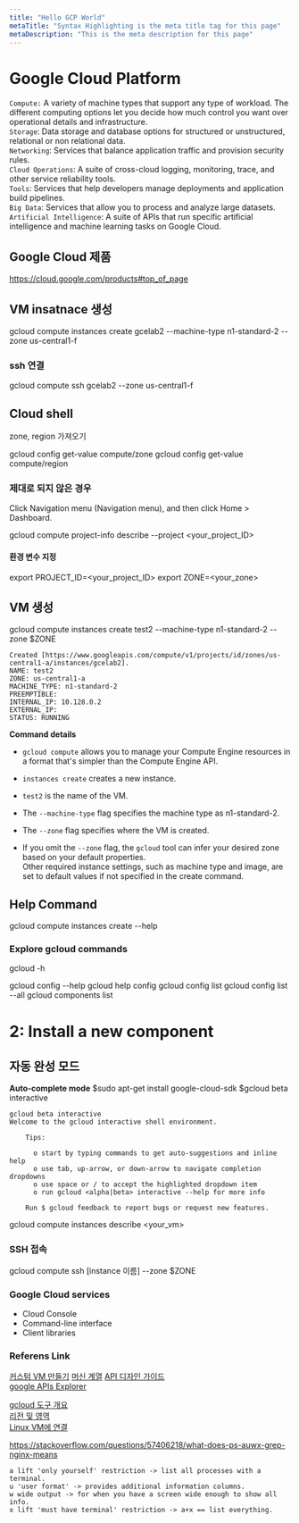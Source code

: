 ```yaml
---
title: "Hello GCP World"
metaTitle: "Syntax Highlighting is the meta title tag for this page"
metaDescription: "This is the meta description for this page"
---
```



# Google Cloud Platform 

`Compute:` A variety of machine types that support any type of workload. The different computing options let you decide how much control you want over operational details and infrastructure.  
`Storage`: Data storage and database options for structured or unstructured, relational or non relational data.  
`Networking`: Services that balance application traffic and provision security rules.  
`Cloud Operations`: A suite of cross-cloud logging, monitoring, trace, and other service reliability tools.  
`Tools`: Services that help developers manage deployments and application build pipelines.    
`Big Data`: Services that allow you to process and analyze large datasets.  
`Artificial Intelligence`: A suite of APIs that run specific artificial intelligence and machine learning tasks on Google Cloud.  

## Google Cloud 제품
https://cloud.google.com/products#top_of_page

## VM insatnace 생성
gcloud compute instances create gcelab2 --machine-type n1-standard-2 --zone us-central1-f

### ssh 연결
gcloud compute ssh gcelab2 --zone us-central1-f

## Cloud shell 
zone, region 가져오기 

gcloud config get-value compute/zone
gcloud config get-value compute/region

### 제대로 되지 않은 경우 
Click Navigation menu (Navigation menu), and then click Home > Dashboard.

gcloud compute project-info describe --project <your_project_ID>

#### 환경 변수 지정 
export PROJECT_ID=<your_project_ID>
export ZONE=<your_zone>

## VM 생성 

gcloud compute instances create test2 --machine-type n1-standard-2 --zone $ZONE
```
Created [https://www.googleapis.com/compute/v1/projects/id/zones/us-central1-a/instances/gcelab2].
NAME: test2
ZONE: us-central1-a
MACHINE_TYPE: n1-standard-2
PREEMPTIBLE:
INTERNAL_IP: 10.128.0.2
EXTERNAL_IP: 
STATUS: RUNNING
```


**Command details**

* `gcloud compute` allows you to manage your Compute Engine resources in a format that's simpler than the Compute Engine API.

* `instances create`  creates a new instance.

* `test2` is the name of the VM.

* The `--machine-type` flag specifies the machine type as n1-standard-2.

* The `--zone` flag specifies where the VM is created.

* If you omit the `--zone` flag, the `gcloud` tool can infer your desired zone based on your default properties.   
Other required instance settings, such as machine type and image, are set to default values if not specified in the create command.

## Help Command 

gcloud compute instances create --help

### Explore gcloud commands
gcloud -h

gcloud config --help
gcloud help config
gcloud config list
gcloud config list --all
gcloud components list

# 2: Install a new component

## 자동 완성 모드 
**Auto-complete mode**
$sudo apt-get install google-cloud-sdk
$gcloud beta interactive


```
gcloud beta interactive
Welcome to the gcloud interactive shell environment.

    Tips:

      o start by typing commands to get auto-suggestions and inline help
      o use tab, up-arrow, or down-arrow to navigate completion dropdowns
      o use space or / to accept the highlighted dropdown item
      o run gcloud <alpha|beta> interactive --help for more info

    Run $ gcloud feedback to report bugs or request new features.
```

gcloud compute instances describe <your_vm>

### SSH 접속
gcloud compute ssh [instance 이름]  --zone $ZONE


### Google Cloud services

* Cloud Console  
* Command-line interface  
* Client libraries



### Referens Link
[커스텀 VM 만들기](https://cloud.google.com/compute/docs/instances/creating-instance-with-custom-machine-type)
[머신 계열](https://cloud.google.com/compute/docs/machine-types)
[API 디자인 가이드](https://cloud.google.com/apis/design/)   
[google APIs Explorer](https://developers.google.com/apis-explorer/#p/)  

[gcloud 도구 개요](https://cloud.google.com/sdk/gcloud)  
[리전 및 영역](https://cloud.google.com/compute/docs/regions-zones/)  
[Linux VM에 연결](https://cloud.google.com/compute/docs/instances/connecting-to-instance)  
  
  
https://stackoverflow.com/questions/57406218/what-does-ps-auwx-grep-nginx-means

```
a lift 'only yourself' restriction -> list all processes with a terminal.
u 'user format' -> provides additional information columns.
w wide output -> for when you have a screen wide enough to show all info.
x lift 'must have terminal' restriction -> a+x == list everything.
```




